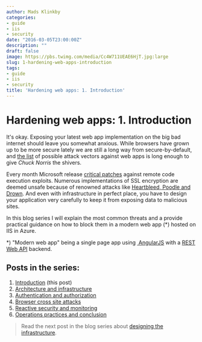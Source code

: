 ```yaml
---
author: Mads Klinkby
categories:
- guide
- iis
- security
date: "2016-03-05T23:00:00Z"
description: ""
draft: false
image: https://pbs.twimg.com/media/Cc4W711UEAE6HjT.jpg:large
slug: 1-hardening-web-apps-introduction
tags:
- guide
- iis
- security
title: 'Hardening web apps: 1. Introduction'
---
```


# Hardening web apps: 1. Introduction

It's okay. Exposing your latest web app implementation on the big bad internet should leave you somewhat anxious. While browsers have grown up to be more secure lately we are still a long way from secure-by-default, and [the list](https://www.owasp.org/index.php/Category:Attack) <span>of possible attack vectors against web apps is long enough to give *Chuck Norris* the shivers.</span>

Every month Microsoft release [ critical patches](https://technet.microsoft.com/en-us/library/security/ms16-Feb) against remote code execution exploits. Numerous implementations of SSL encryption are deemed unsafe because of renowned attacks like [Heartbleed, Poodle and Drown](https://blog.qualys.com/ssllabs). And even with infrastructure in perfect place, you have to design your application very carefully to keep it from exposing data to malicious sites.

In this blog series I will explain the most common threats and a provide practical guidance on how to block them in a modern web app (*) hosted on IIS in Azure. 

*) "Modern web app" being a single page app using [ AngularJS](https://angularjs.org/) with a [REST](https://en.wikipedia.org/wiki/Representational_state_transfer) [Web API](http://www.asp.net/web-api) backend.


## Posts in the series:

1.  [Introduction](../1-hardening-web-apps-introduction) (this post)
2.  [Architecture and infrastructure](../2-architecture-infrastructure)
3.  [Authentication and authorization](../3-authentication)
4.  [Browser cross site attacks](../4-browser-headers)
5.  [Reactive security and monitoring](../5-reactive-security-and-monitoring)
6.  [Operations practices and conclusion](../6-operations-practices-and-conclusion/) 


> Read the next post in the blog series about [designing the infrastructure](../2-architecture-infrastructure/).

